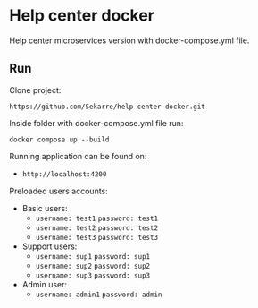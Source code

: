 # Help center docker
Help center microservices version with docker-compose.yml file.
## Run
Clone project:
```
https://github.com/Sekarre/help-center-docker.git
```
Inside folder with docker-compose.yml file run:
```
docker compose up --build
```
Running application can be found on:
* ``http://localhost:4200``

Preloaded users accounts: 
* Basic users:  <br/>
  * ``username: test1`` ``password: test1``
  * ``username: test2`` ``password: test2``
  * ``username: test3`` ``password: test3``
* Support users: <br/>
  * ``username: sup1`` ``password: sup1``
  * ``username: sup2`` ``password: sup2``
  * ``username: sup3`` ``password: sup3``
* Admin user: <br/>
    * ``username: admin1`` ``password: admin``
